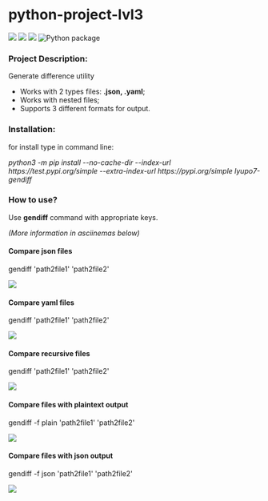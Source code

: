 # python-project-lvl3

<a href="https://codeclimate.com/github/LyuPo7/python-project-lvl3/maintainability"><img src="https://api.codeclimate.com/v1/badges/0f92f57e0c0e8d70281f/maintainability" /></a> <a href="https://codeclimate.com/github/LyuPo7/python-project-lvl3/test_coverage"><img src="https://api.codeclimate.com/v1/badges/0f92f57e0c0e8d70281f/test_coverage" /></a> <a href="https://travis-ci.org/LyuPo7/python-project-lvl2"><img src="https://travis-ci.org/LyuPo7/python-project-lvl2.svg?branch=master"></a> ![Python package](https://github.com/LyuPo7/python-project-lvl3/workflows/Python%20package/badge.svg)

<h3>Project Description:</h3>
    <p>Generate difference utility</p>
    <ul>
        <li>Works with 2 types files: <b>.json, .yaml</b>;</li>
        <li>Works with nested files;</li>
        <li>Supports 3 different formats for output.</li>
    </ul>

<h3>Installation:</h3>
    <p>for install type in command line:</p>
        <i>python3 -m pip install --no-cache-dir --index-url https://test.pypi.org/simple --extra-index-url https://pypi.org/simple lyupo7-gendiff</i>

<h3>How to use?</h3>
    <p>Use <b>gendiff</b> command with appropriate keys.</p>
    <p><i>(More information in asciinemas below)</i></p>

<h4>Compare json files</h4>
    <p>gendiff 'path2file1' 'path2file2'</p>
    <a href="https://asciinema.org/a/362104" target="_blank"><img src="https://asciinema.org/a/362104.svg" /></a>

<h4>Compare yaml files</h4>
    <p>gendiff 'path2file1' 'path2file2'</p>
    <a href="https://asciinema.org/a/362105" target="_blank"><img src="https://asciinema.org/a/362105.svg" /></a>

<h4>Compare recursive files</h4>
    <p>gendiff 'path2file1' 'path2file2'</p>
    <a href="https://asciinema.org/a/362106" target="_blank"><img src="https://asciinema.org/a/362106.svg" /></a>

<h4>Compare files with plaintext output</h4>
    <p>gendiff -f plain 'path2file1' 'path2file2'</p>
    <a href="https://asciinema.org/a/362107" target="_blank"><img src="https://asciinema.org/a/362107.svg" /></a>

<h4>Compare files with json output</h4>
    <p>gendiff -f json 'path2file1' 'path2file2'</p>
    <a href="https://asciinema.org/a/362108" target="_blank"><img src="https://asciinema.org/a/362108.svg" /></a>
